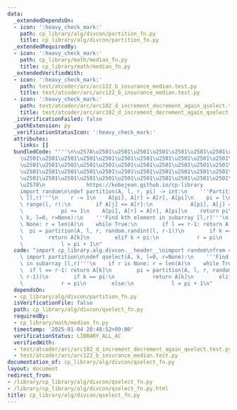 ```yaml
---
data:
  _extendedDependsOn:
  - icon: ':heavy_check_mark:'
    path: cp_library/alg/divcon/partition_fn.py
    title: cp_library/alg/divcon/partition_fn.py
  _extendedRequiredBy:
  - icon: ':heavy_check_mark:'
    path: cp_library/math/median_fn.py
    title: cp_library/math/median_fn.py
  _extendedVerifiedWith:
  - icon: ':heavy_check_mark:'
    path: test/atcoder/arc/arc122_b_insurance_median.test.py
    title: test/atcoder/arc/arc122_b_insurance_median.test.py
  - icon: ':heavy_check_mark:'
    path: test/atcoder/arc/arc182_d_increment_decrement_again_qselect.test.py
    title: test/atcoder/arc/arc182_d_increment_decrement_again_qselect.test.py
  _isVerificationFailed: false
  _pathExtension: py
  _verificationStatusIcon: ':heavy_check_mark:'
  attributes:
    links: []
  bundledCode: "'''\n\u257A\u2501\u2501\u2501\u2501\u2501\u2501\u2501\u2501\u2501\u2501\
    \u2501\u2501\u2501\u2501\u2501\u2501\u2501\u2501\u2501\u2501\u2501\u2501\u2501\
    \u2501\u2501\u2501\u2501\u2501\u2501\u2501\u2501\u2501\u2501\u2501\u2501\u2501\
    \u2501\u2501\u2501\u2501\u2501\u2501\u2501\u2501\u2501\u2501\u2501\u2501\u2501\
    \u2501\u2501\u2501\u2501\u2501\u2501\u2501\u2501\u2501\u2501\u2501\u2501\u2501\
    \u2578\n             https://kobejean.github.io/cp-library               \n'''\n\
    import random\n\ndef partition(A, l, r, pi) -> int:\n    '''Partition subarray\
    \ [l,r)'''\n    r -= 1\n    A[pi], A[r] = A[r], A[pi]\n    pi = l\n    for j in\
    \ range(l, r):\n        if A[j] <= A[r]:\n            A[pi], A[j] = A[j], A[pi]\n\
    \            pi += 1\n    A[pi], A[r] = A[r], A[pi]\n    return pi\n\ndef qselect(A,\
    \ k, l=0, r=None):\n    '''Find kth element in subarray [l,r)'''\n    if r is\
    \ None: r = len(A)\n    while True:\n        if l == r-1: return A[k]\n      \
    \  pi = partition(A, l, r, random.randint(l, r-1))\n        if k == pi:\n    \
    \        return A[k]\n        elif k < pi:\n            r = pi\n        else:\n\
    \            l = pi + 1\n"
  code: "import cp_library.alg.divcon.__header__\nimport random\nfrom cp_library.alg.divcon.partition_fn\
    \ import partition\n\ndef qselect(A, k, l=0, r=None):\n    '''Find kth element\
    \ in subarray [l,r)'''\n    if r is None: r = len(A)\n    while True:\n      \
    \  if l == r-1: return A[k]\n        pi = partition(A, l, r, random.randint(l,\
    \ r-1))\n        if k == pi:\n            return A[k]\n        elif k < pi:\n\
    \            r = pi\n        else:\n            l = pi + 1\n"
  dependsOn:
  - cp_library/alg/divcon/partition_fn.py
  isVerificationFile: false
  path: cp_library/alg/divcon/qselect_fn.py
  requiredBy:
  - cp_library/math/median_fn.py
  timestamp: '2025-01-04 20:48:52+09:00'
  verificationStatus: LIBRARY_ALL_AC
  verifiedWith:
  - test/atcoder/arc/arc182_d_increment_decrement_again_qselect.test.py
  - test/atcoder/arc/arc122_b_insurance_median.test.py
documentation_of: cp_library/alg/divcon/qselect_fn.py
layout: document
redirect_from:
- /library/cp_library/alg/divcon/qselect_fn.py
- /library/cp_library/alg/divcon/qselect_fn.py.html
title: cp_library/alg/divcon/qselect_fn.py
---
```

